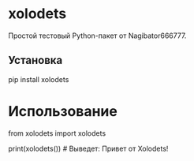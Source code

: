 # xolodets

Простой тестовый Python-пакет от Nagibator666777.

## Установка


pip install xolodets

# Использование

from xolodets import xolodets

print(xolodets())  # Выведет: Привет от Xolodets!
